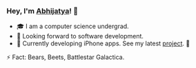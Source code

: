 ### Hey, I'm <a href="https://www.linkedin.com/in/abhijatyagupta/">Abhijatya</a>! 👋
<ul>
  <li>🎓 I am a computer science undergrad.</li>
  <li>🔨 Looking forward to software development.</li>
  <li>📱 Currently developing iPhone apps. See my latest <a href="https://github.com/abhijatyagupta/newsApp-iOS">project</a>. 👀</li>
</ul>

⚡ Fact: Bears, Beets, Battlestar Galactica.

<!--
**abhijatyagupta/abhijatyagupta** is a ✨ _special_ ✨ repository because its `README.md` (this file) appears on your GitHub profile.

Here are some ideas to get you started:

- 🔭 I’m currently working on ...
- 🌱 I’m currently learning ...
- 👯 I’m looking to collaborate on ...
- 🤔 I’m looking for help with ...
- 💬 Ask me about ...
- 📫 How to reach me: ...
- 😄 Pronouns: ...
- ⚡ Fun fact: ...
-->
